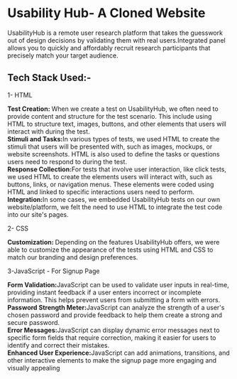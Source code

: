 <h1>Usability Hub- A Cloned Website</h1>
<p>UsabilityHub is a remote user research platform that takes the guesswork out of design decisions by validating them with real users.Integrated panel allows you to quickly and affordably recruit research participants that precisely match your target audience.
</p>
<h2>Tech Stack Used:-</h2>
<p>1- HTML</p>
<p><b>Test Creation: </b>When we create a test on UsabilityHub, we often need to provide content and structure for the test scenario. This include using HTML to structure text, images, buttons, and other elements that users will interact with during the test.<br>
<b>Stimuli and Tasks:</b>In various types of tests, we used HTML to create the stimuli that users will be presented with, such as images, mockups, or website screenshots. HTML is also used to define the tasks or questions users need to respond to during the test.<br>
<b>Response Collection:</b>For tests that involve user interaction, like click tests, we used HTML to create the elements users will interact with, such as buttons, links, or navigation menus. These elements were coded using HTML and linked to specific interactions users need to perform.<br>
<b>Integration:</b>In some cases, we embedded UsabilityHub tests on our own website/platform, we felt the need to use HTML to integrate the test code into our site's pages.</p>
<p>2- CSS</p>
<p><b>Customization: </b>Depending on the features UsabilityHub offers, we were able to customize the appearance of the tests using HTML and CSS to match our branding and design preferences.</p>
<p>3-JavaScript - For Signup Page</p>
<p><b>Form Validation:</b>JavaScript can be used to validate user inputs in real-time, providing instant feedback if a user enters incorrect or incomplete information. This helps prevent users from submitting a form with errors.<br>
<b>Password Strength Meter:</b>JavaScript can analyze the strength of a user's chosen password and provide feedback to help them create a strong and secure password.<br>
<b>Error Messages:</b>JavaScript can display dynamic error messages next to specific form fields that require correction, making it easier for users to identify and correct their mistakes.<br>
<b>Enhanced User Experience:</b>JavaScript can add animations, transitions, and other interactive elements to make the signup page more engaging and visually appealing</p>


